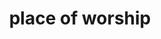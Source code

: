---
layout: symbols
title: place of worship
emoji: place_of_worship
permalink: 🛐.html
image: assets/img/3moji/place_of_worship.png
---